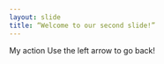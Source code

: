 ```yaml
---
layout: slide
title: “Welcome to our second slide!”
---
```

My action
Use the left arrow to go back!
